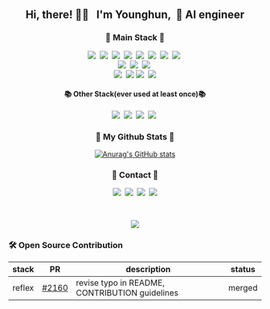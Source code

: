 <h2 align='center'>Hi, there! 👋🏾 &nbsp I'm Younghun, &nbsp🧠 AI engineer</h2>
<!--
<h3 align='center'>🧑‍💻 Career</h3>
<p align='center'>
  ⋆ kakao mobility, ML Engineer (2022.05~)
  <br>
  ⋆ kakao mobility, ML Engineer Intern &nbsp(2022.02~2022.05)
  <br>
  ⋆ LINE, AI Engineer Intern &nbsp(2022.01~2022.01) 
  <br>
  ⋆ Market Kurly, Data Scientist Intern &nbsp(2021.05~2021.08)
</p>
-->
<h3 align="center">🦾 Main Stack 🦾</h3>
<p align="center">
  <img src="https://img.shields.io/badge/Python-3766AB?style=flat-square&logo=Python&logoColor=white"/></a>&nbsp
  <img src="https://img.shields.io/badge/pandas-150458?style=flat-square&logo=pandas&logoColor=white"/></a>&nbsp
  <img src="https://img.shields.io/badge/Numpy-013243?style=flat-square&logo=Numpy&logoColor=white"/></a>&nbsp
  <img src="https://img.shields.io/badge/scikit-learn-F7931E?style=flat-square&logo=scikit-learn&logoColor=white"/></a>&nbsp
  <img src="https://img.shields.io/badge/TensorFlow-FF6F00?style=flat-square&logo=TensorFlow&logoColor=white"/></a>&nbsp
  <img src="https://img.shields.io/badge/PyTorch-EE4C2C?style=flat-square&logo=PyTorch&logoColor=white"/></a>&nbsp
  <img src="https://img.shields.io/badge/FastAPI-009688?style=flat-square&logo=FastAPI&logoColor=white"></a>&nbsp
  <img src="https://img.shields.io/badge/Flask-000000?style=flat-square&logo=Flask&logoColor=white"/></a>&nbsp
  <br>
  <img src="https://img.shields.io/badge/Apache%20Hadoop-66CCFF?style=flat-square&logo=apachehadoop&logoColor=black"></a>&nbsp
  <img src="https://img.shields.io/badge/Mysql-E6B91E?style=flat-square&logo=MySql&logoColor=white"/></a>&nbsp
  <img src="https://img.shields.io/badge/PostgreSQL-4169E1?style=flat-square&logo=PostgreSQL&logoColor=white"/></a>&nbsp
  <br>
  <img src="https://img.shields.io/badge/Linux-FCC624?style=flat-square&logo=Linux&logoColor=white"/></a>&nbsp
  <img src="https://img.shields.io/badge/Docker-2496ED?style=flat-square&logo=Docker&logoColor=white"/>
  <img src="https://img.shields.io/badge/kubernetes-%23326ce5.svg?style=flat-square&logo=kubernetes&logoColor=white"</a>&nbsp
  <img src="https://img.shields.io/badge/Google Cloud-4285F4?style=flat-square&logo=Google Cloud&logoColor=white"/>
  
</p>
<h4 align="center">📚 Other Stack(ever used at least once)📚</h4>

<p align="center">
  <img src="https://img.shields.io/badge/Amazon AWS-232F3E?style=flat-square&logo=Amazon AWS&logoColor=white"/></a>&nbsp
  <img src="https://img.shields.io/badge/Go-00ADD8?style=flat-square&logo=Go&logoColor=white"/></a>&nbsp
  <img src="https://img.shields.io/badge/R-276DC3?style=flat-square&logo=R&logoColor=white"/></a>&nbsp
  <img src="https://img.shields.io/badge/MongoDB-47A248?style=flat-square&logo=MongoDB&logoColor=white"/></a>&nbsp
</p>


<h3 align="center">🐙 My Github Stats 🐙</h3>
<div align="center">

[![Anurag's GitHub stats](https://github-readme-stats.vercel.app/api?username=hyeinisfree&hide_title=true&show_icons=true&include_all_commits=true&disable_animations=true&theme=vue)](https://github.com/anuraghazra/github-readme-stats)
</div>

<h3 align="center">👀 Contact 👀</h3>
<p align="center">
  <a href="https://techblog-history-younghunjo1.tistory.com/"><img src="https://img.shields.io/badge/Tech%20Blog-FF6C00?style=flat-square&logo=TV Time&logoColor=white&link=https://techblog-history-younghunjo1.tistory.com/"/></a>&nbsp
   <a href="https://www.linkedin.com/in/%EC%98%81%ED%9B%88-%EC%A1%B0-3162a41a5/"><img src="https://img.shields.io/badge/LinkedIn-0A66C2?style=flat-square&logo=LinkedIn&logoColor=white&link=https://www.linkedin.com/in/%EC%98%81%ED%9B%88-%EC%A1%B0-3162a41a5/"/></a>&nbsp
  <a href="https://www.instagram.com/jo_yh181/"><img src="https://img.shields.io/badge/Instagram-E4405F?style=flat-square&logo=Instagram&logoColor=white&link=https://www.instagram.com/jo_yh181/"/></a>&nbsp
  <a href="mailto:steadyist357@gmail.com"><img src="https://img.shields.io/badge/Gmail-d14836?style=flat-square&logo=Gmail&logoColor=white&link=steadyist357@gmail.com"/></a>
</p>
<br>
<p align="center">
  <a href="https://hits.seeyoufarm.com"><img src="https://hits.seeyoufarm.com/api/count/incr/badge.svg?url=https%3A%2F%2Fgithub.com%2Fhyeinisfree&count_bg=%2341B883&title_bg=%23CDC2C2&icon=github.svg&icon_color=%23E7E7E7&title=hits&edge_flat=false"/></a>
</p>

### 🛠️ Open Source Contribution
|stack|PR|description|status|
|---|---|---|---|
|reflex|<a href='https://github.com/reflex-dev/reflex/pull/2160'>#2160</a>|revise typo in README, CONTRIBUTION guidelines|merged|
